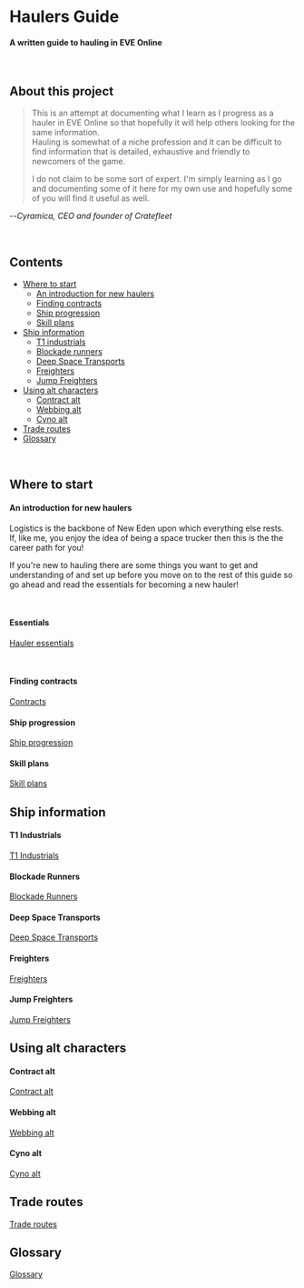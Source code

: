 # Haulers Guide #
#### A written guide to hauling in EVE Online
<br>  

## About this project
>This is an attempt at documenting what I learn as I progress as a hauler in EVE Online so that hopefully it will help others looking for the same information.  
Hauling is somewhat of a niche profession and it can be difficult to find information that is detailed, exhaustive and friendly to newcomers of the game.
>
>I do not claim to be some sort of expert. I'm simply learning as I go and documenting some of it here for my own use and hopefully some of you will find it useful as well.
>
 --<cite>Cyramica, CEO and founder of Cratefleet</cite>

<br>

## Contents

- [Where to start](#where-to-start)
  - [An introduction for new haulers](#an-introduction-for-new-haulers)
  - [Finding contracts](#finding-contracts)
  - [Ship progression](#ship-progression)
  - [Skill plans](#skill-plans)
- [Ship information](#ship-information)
  - [T1 industrials](#t1-industrials)
  - [Blockade runners](#blockade-runners)
  - [Deep Space Transports](#deep-space-transports)
  - [Freighters](#freighters)
  - [Jump Freighters](#jump-freighters)
- [Using alt characters](#using-alt-characters)
  - [Contract alt](#contract-alt)
  - [Webbing alt](#webbing-alt)
  - [Cyno alt](#cyno-alt)
- [Trade routes](#trade-routes)
- [Glossary](#glossary)

<br>

## Where to start

#### An introduction for new haulers
Logistics is the backbone of New Eden upon which everything else rests.  
If, like me, you enjoy the idea of being a space trucker then this is the the career path for you!

If you're new to hauling there are some things you want to get and understanding of and set up before you move on to the rest of this guide so go ahead and read the essentials for becoming a new hauler!

<br>

#### Essentials 
[Hauler essentials](docs/essentials.md)

<br>


#### Finding contracts
[Contracts](docs/contracts.md)

#### Ship progression
[Ship progression](docs/ship-progression.md)

#### Skill plans
[Skill plans](docs/skill-plans.md)

## Ship information
#### T1 Industrials
[T1 Industrials](docs/t1-industrials.md)

#### Blockade Runners
[Blockade Runners](docs/blockade-runners.md)

#### Deep Space Transports
[Deep Space Transports](docs/deep-space-transports.md)

#### Freighters
[Freighters](docs/freighters.md)

#### Jump Freighters
[Jump Freighters](docs/jump-freighters.md)


## Using alt characters
#### Contract alt
[Contract alt](docs/contract-alt.md)

#### Webbing alt
[Webbing alt](docs/webbing-alt.md)

#### Cyno alt
[Cyno alt](docs/cyno-alt.md)

## Trade routes
[Trade routes](docs/trade-routes.md)

## Glossary
[Glossary](docs/glossary.md)

